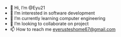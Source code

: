 - 👋 Hi, I’m @Eyu21
- 👀 I’m interested in software development
- 🌱 I’m currently learning computer engineering
- 💞️ I’m looking to collaborate on project
- 📫 How to reach me eyerusteshome67@gmail.com

<!---
Eyu21/Eyu21 is a ✨ special ✨ repository because its `README.md` (this file) appears on your GitHub profile.
You can click the Preview link to take a look at your changes.
--->
